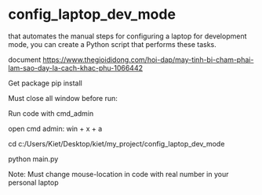 # config_laptop_dev_mode 
that automates the manual steps for configuring a laptop for development mode, you can create a Python script that performs these tasks.

document
  https://www.thegioididong.com/hoi-dap/may-tinh-bi-cham-phai-lam-sao-day-la-cach-khac-phu-1066442
  
Get package
  pip install 

Must close all window before run:

Run code with cmd_admin

  open cmd admin: win + x + a 

  cd c:/Users/Kiet/Desktop/kiet/my_project/config_laptop_dev_mode
  
  python main.py

Note:
Must change mouse-location in code with real number in your personal laptop 
